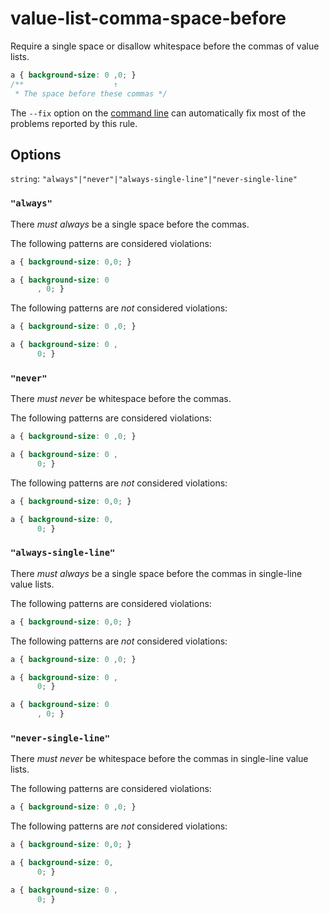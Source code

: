 # value-list-comma-space-before

Require a single space or disallow whitespace before the commas of value lists.

```css
a { background-size: 0 ,0; }
/**                    ↑
 * The space before these commas */
```

The `--fix` option on the [command line](../../../docs/user-guide/cli.md#autofixing-errors) can automatically fix most of the problems reported by this rule.

## Options

`string`: `"always"|"never"|"always-single-line"|"never-single-line"`

### `"always"`

There *must always* be a single space before the commas.

The following patterns are considered violations:

```css
a { background-size: 0,0; }
```

```css
a { background-size: 0
      , 0; }
```

The following patterns are *not* considered violations:

```css
a { background-size: 0 ,0; }
```

```css
a { background-size: 0 ,
      0; }
```

### `"never"`

There *must never* be whitespace before the commas.

The following patterns are considered violations:

```css
a { background-size: 0 ,0; }
```

```css
a { background-size: 0 ,
      0; }
```

The following patterns are *not* considered violations:

```css
a { background-size: 0,0; }
```

```css
a { background-size: 0,
      0; }
```

### `"always-single-line"`

There *must always* be a single space before the commas in single-line value lists.

The following patterns are considered violations:

```css
a { background-size: 0,0; }
```

The following patterns are *not* considered violations:

```css
a { background-size: 0 ,0; }
```

```css
a { background-size: 0 ,
      0; }
```

```css
a { background-size: 0
      , 0; }
```

### `"never-single-line"`

There *must never* be whitespace before the commas in single-line value lists.

The following patterns are considered violations:

```css
a { background-size: 0 ,0; }
```

The following patterns are *not* considered violations:

```css
a { background-size: 0,0; }
```

```css
a { background-size: 0,
      0; }
```

```css
a { background-size: 0 ,
      0; }
```
